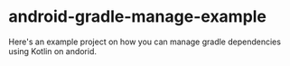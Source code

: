 # android-gradle-manage-example

Here's an example project on how you can manage gradle dependencies using Kotlin on andorid.

